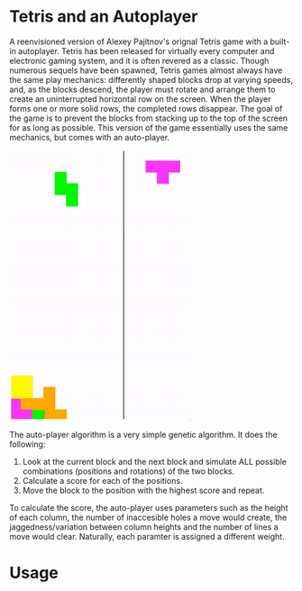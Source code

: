 # Tetris and an Autoplayer

A reenvisioned version of Alexey Pajitnov's orignal Tetris game with a built-in autoplayer. Tetris has been released for virtually every computer and electronic gaming system, and it is often revered as a classic. Though numerous sequels have been spawned, Tetris games almost always have the same play mechanics: differently shaped blocks drop at varying speeds, and, as the blocks descend, the player must rotate and arrange them to create an uninterrupted horizontal row on the screen. When the player forms one or more solid rows, the completed rows disappear. The goal of the game is to prevent the blocks from stacking up to the top of the screen for as long as possible. This version of the game essentially uses the same mechanics, but comes with an auto-player.

![demo](/demo.gif)

The auto-player algorithm is a very simple genetic algorithm. It does the following:

1. Look at the current block and the next block and simulate ALL possible combinations (positions and rotations) of the two blocks.
2. Calculate a score for each of the positions.
3. Move the block to the position with the highest score and repeat.

To calculate the score, the auto-player uses parameters such as the  height of each column, the number of inaccesible holes a move would create, the jaggedness/variation between column heights and the number of lines a move would clear. Naturally, each paramter is assigned a different weight.

# Usage
